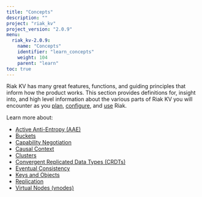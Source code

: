 ```yaml
---
title: "Concepts"
description: ""
project: "riak_kv"
project_version: "2.0.9"
menu:
  riak_kv-2.0.9:
    name: "Concepts"
    identifier: "learn_concepts"
    weight: 104
    parent: "learn"
toc: true
---
```


[concept aae]: /riak/kv/2.0.9/learn/concepts/active-anti-entropy
[concept buckets]: /riak/kv/2.0.9/learn/concepts/buckets
[concept cap neg]: /riak/kv/2.0.9/learn/concepts/capability-negotiation
[concept causal context]: /riak/kv/2.0.9/learn/concepts/causal-context
[concept clusters]: /riak/kv/2.0.9/learn/concepts/clusters
[concept crdts]: /riak/kv/2.0.9/learn/concepts/crdts
[concept eventual consistency]: /riak/kv/2.0.9/learn/concepts/eventual-consistency
[concept keys objects]: /riak/kv/2.0.9/learn/concepts/keys-and-objects
[concept replication]: /riak/kv/2.0.9/learn/concepts/replication
[concept strong consistency]: /riak/kv/2.0.9/using/reference/strong-consistency
[concept vnodes]: /riak/kv/2.0.9/learn/concepts/vnodes
[config index]: /riak/kv/2.0.9/configuring
[plan index]: /riak/kv/2.0.9/setup/planning
[use index]: /riak/kv/2.0.9/using/


Riak KV has many great features, functions, and guiding principles that inform how the product works. This section provides definitions for, insight into, and high level information about the various parts of Riak KV you will encounter as you [plan][plan index], [configure][config index], and [use][use index] Riak.  

Learn more about:

* [Active Anti-Entropy (AAE)][concept aae]
* [Buckets][concept buckets]
* [Capability Negotiation][concept cap neg]
* [Causal Context][concept causal context]
* [Clusters][concept clusters]
* [Convergent Replicated Data Types (CRDTs)][concept crdts]
* [Eventual Consistency][concept eventual consistency]
* [Keys and Objects][concept keys objects]
* [Replication][concept replication]
* [Virtual Nodes (vnodes)][concept vnodes]
